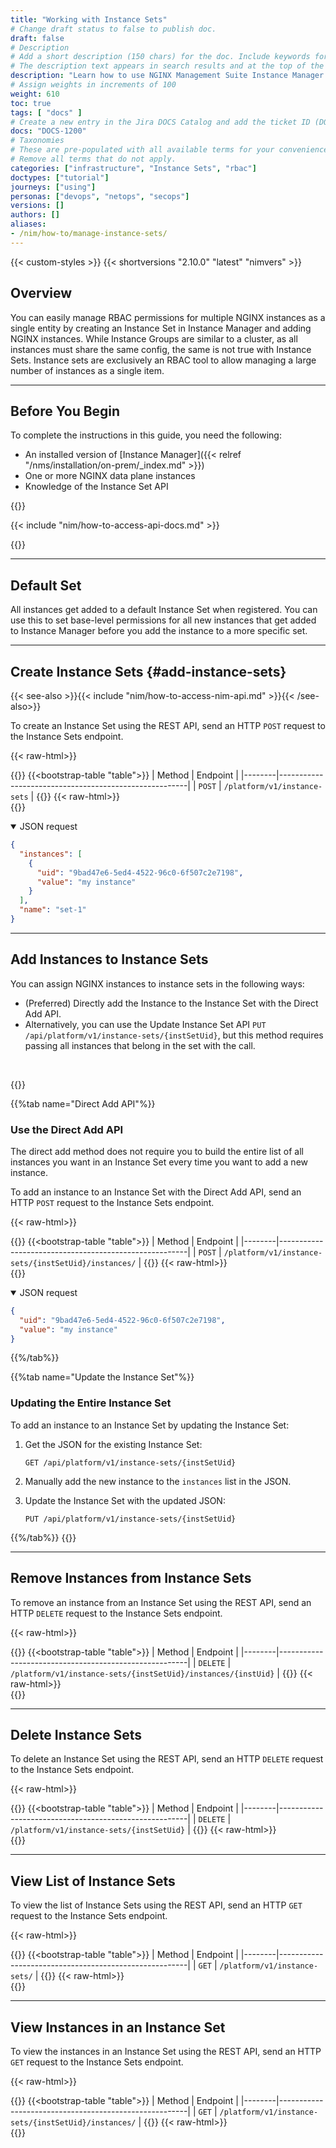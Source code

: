 ```yaml
---
title: "Working with Instance Sets"
# Change draft status to false to publish doc.
draft: false
# Description
# Add a short description (150 chars) for the doc. Include keywords for SEO. 
# The description text appears in search results and at the top of the doc.
description: "Learn how to use NGINX Management Suite Instance Manager to create Instance Sets, which you can use to group multiple NGINX instances as permission object."
# Assign weights in increments of 100
weight: 610
toc: true
tags: [ "docs" ]
# Create a new entry in the Jira DOCS Catalog and add the ticket ID (DOCS-<number>) below
docs: "DOCS-1200"
# Taxonomies
# These are pre-populated with all available terms for your convenience.
# Remove all terms that do not apply.
categories: ["infrastructure", "Instance Sets", "rbac"]
doctypes: ["tutorial"]
journeys: ["using"]
personas: ["devops", "netops", "secops"]
versions: []
authors: []
aliases:
- /nim/how-to/manage-instance-sets/
---
```


{{< custom-styles >}}
{{< shortversions "2.10.0" "latest" "nimvers" >}}

## Overview

You can easily manage RBAC permissions for multiple NGINX instances as a single entity by creating an Instance Set in Instance Manager and adding NGINX instances. While Instance Groups are similar to a cluster, as all instances must share the same config, the same is not true with Instance Sets. Instance sets are exclusively an RBAC tool to allow managing a large number of instances as a single item.

---

## Before You Begin

To complete the instructions in this guide, you need the following:

- An installed version of [Instance Manager]({{< relref "/nms/installation/on-prem/_index.md" >}})
- One or more NGINX data plane instances
- Knowledge of the Instance Set API

{{<see-also>}}

{{< include "nim/how-to-access-api-docs.md" >}}

{{</see-also>}}

---

## Default Set

All instances get added to a default Instance Set when registered. You can use this to set base-level permissions for all new instances that get added to Instance Manager before you add the instance to a more specific set.

---

## Create Instance Sets {#add-instance-sets}

{{< see-also >}}{{< include "nim/how-to-access-nim-api.md" >}}{{< /see-also>}}

To create an Instance Set using the REST API, send an HTTP `POST` request to the Instance Sets endpoint.

{{< raw-html>}}<div class="table-responsive">{{</raw-html>}}
{{<bootstrap-table "table">}}
| Method | Endpoint                                              |
|--------|-------------------------------------------------------|
| `POST` | `/platform/v1/instance-sets` |
{{</bootstrap-table>}}
{{< raw-html>}}</div>{{</raw-html>}}

<details open>
<summary>JSON request</summary>

```json
{
  "instances": [
    {
      "uid": "9bad47e6-5ed4-4522-96c0-6f507c2e7198",
      "value": "my instance"
    }
  ],
  "name": "set-1"
}
```

---

## Add Instances to Instance Sets

You can assign NGINX instances to instance sets in the following ways:

- (Preferred) Directly add the Instance to the Instance Set with the Direct Add API.
- Alternatively, you can use the Update Instance Set API `PUT /api/platform/v1/instance-sets/{instSetUid}`, but this method requires passing all instances that belong in the set with the call.

<br>

{{<tabs name="add-instance-to-set">}}

{{%tab name="Direct Add API"%}}

### Use the Direct Add API

The direct add method does not require you to build the entire list of all instances you want in an Instance Set every time you want to add a new instance.

To add an instance to an Instance Set with the Direct Add API, send an HTTP `POST` request to the Instance Sets endpoint.

{{< raw-html>}}<div class="table-responsive">{{</raw-html>}}
{{<bootstrap-table "table">}}
| Method | Endpoint                                              |
|--------|-------------------------------------------------------|
| `POST` | `/platform/v1/instance-sets/{instSetUid}/instances/` |
{{</bootstrap-table>}}
{{< raw-html>}}</div>{{</raw-html>}}

<details open>
<summary>JSON request</summary>

```json
{
  "uid": "9bad47e6-5ed4-4522-96c0-6f507c2e7198",
  "value": "my instance"
}
```

{{%/tab%}}

{{%tab name="Update the Instance Set"%}}

### Updating the Entire Instance Set

To add an instance to an Instance Set by updating the Instance Set:

1. Get the JSON for the existing Instance Set:

   `GET /api/platform/v1/instance-sets/{instSetUid}`

2. Manually add the new instance to the `instances` list in the JSON.
3. Update the Instance Set with the updated JSON: 

   `PUT /api/platform/v1/instance-sets/{instSetUid}`

{{%/tab%}}
{{</tabs>}}

---

## Remove Instances from Instance Sets

To remove an instance from an Instance Set using the REST API, send an HTTP `DELETE` request to the Instance Sets endpoint.

{{< raw-html>}}<div class="table-responsive">{{</raw-html>}}
{{<bootstrap-table "table">}}
| Method | Endpoint                                              |
|--------|-------------------------------------------------------|
| `DELETE` | `/platform/v1/instance-sets/{instSetUid}/instances/{instUid}` |
{{</bootstrap-table>}}
{{< raw-html>}}</div>{{</raw-html>}}

---

## Delete Instance Sets

To delete an Instance Set using the REST API, send an HTTP `DELETE` request to the Instance Sets endpoint.

{{< raw-html>}}<div class="table-responsive">{{</raw-html>}}
{{<bootstrap-table "table">}}
| Method | Endpoint                                              |
|--------|-------------------------------------------------------|
| `DELETE` | `/platform/v1/instance-sets/{instSetUid}` |
{{</bootstrap-table>}}
{{< raw-html>}}</div>{{</raw-html>}}

---

## View List of Instance Sets

To view the list of Instance Sets using the REST API, send an HTTP `GET` request to the Instance Sets endpoint.

{{< raw-html>}}<div class="table-responsive">{{</raw-html>}}
{{<bootstrap-table "table">}}
| Method | Endpoint                                              |
|--------|-------------------------------------------------------|
| `GET` | `/platform/v1/instance-sets/` |
{{</bootstrap-table>}}
{{< raw-html>}}</div>{{</raw-html>}}


---

## View Instances in an Instance Set

To view the instances in an Instance Set using the REST API, send an HTTP `GET` request to the Instance Sets endpoint.

{{< raw-html>}}<div class="table-responsive">{{</raw-html>}}
{{<bootstrap-table "table">}}
| Method | Endpoint                                              |
|--------|-------------------------------------------------------|
| `GET` | `/platform/v1/instance-sets/{instSetUid}/instances/` |
{{</bootstrap-table>}}
{{< raw-html>}}</div>{{</raw-html>}}